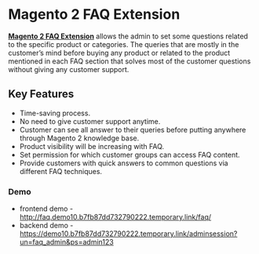 <body>
	<main>
		<div class="content-wrapper">
			<div class="content-inner">
				<h1>Magento 2 FAQ Extension</h1>
				<p><strong><a href="https://www.mageants.com/faq-extension-for-magento-2.html">Magento 2 FAQ Extension</a></strong> allows the admin to set some questions related to the specific product or categories. The queries that are mostly in the customer’s mind before buying any product or related to the product mentioned in each FAQ section that solves most of the customer questions without giving any customer support.</p>
				<div class="features-wrapper">
					<h2>Key Features</h2>
					<ul>
						<li>Time-saving process.</li>
						<li>No need to give customer support anytime.</li>
						<li>Customer can see all answer to their queries before putting anywhere through Magento 2 knowledge base.</li>
						<li>Product visibility will be increasing with FAQ.</li>
						<li>Set permission for which customer groups can access FAQ content.</li>
            <li>Provide customers with quick answers to common questions via different FAQ techniques.</li>
					</ul>
				</div>
				<div class="more-features">
					<h3>Demo</h3>
					<ul>
						<li>frontend demo - <a href="http://faq.demo10.b7fb87dd732790222.temporary.link/faq/">http://faq.demo10.b7fb87dd732790222.temporary.link/faq/</a></li>
						<li>backend demo - <a href="https://demo10.b7fb87dd732790222.temporary.link/adminsession?un=faq_admin&ps=admin123">https://demo10.b7fb87dd732790222.temporary.link/adminsession?un=faq_admin&ps=admin123</a></li>
					</ul>
				</div>
			</div>
		</div>
	</main>
</body>
</html>
